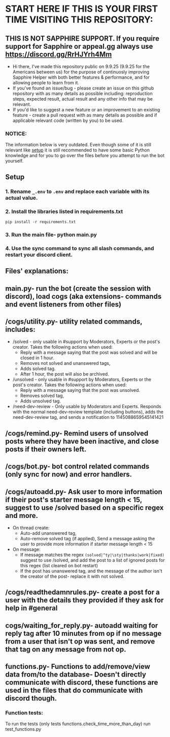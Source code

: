 # START HERE IF THIS IS YOUR FIRST TIME VISITING THIS REPOSITORY:
  ## THIS IS NOT SAPPHIRE SUPPORT. If you require support for Sapphire or appeal.gg **always** use https://discord.gg/RrHJYrh4Mm 
  * Hi there, I've made this repository public on 9.9.25 (9.9.25 for the Americans between us) for the purpose of continuosly improving Sapphire Helper with both better features & performance, and for allowing people to learn from it.
  * If you've found an issue/bug - please create an issue on this github repository with as many details as possible including: reproduction steps, expected result, actual result and any other info that may be relevant.
  * If you'd like to suggest a new feature or an improvement to an existing feature - create a pull request with as many details as possible and if applicable relevant code (written by you) to be used.

### NOTICE:
  The information below is very outdated. Even though some of it is still relevant like [setup](#setup) it is still recommended to have some basic Python knowledge and for you to go over the files before you attempt to run the bot yourself.

## Setup

### 1. Rename `_.env` to `.env` and replace each variable with its actual value.

### 2. Install the libraries listed in requirements.txt
```
pip install -r requirements.txt
```
### 3. Run the main file- python main.py

### 4. Use the sync command to sync all slash commands, and restart your discord client.

## Files' explanations:

  ## main.py- run the bot (create the session with discord), load cogs (aka extensions- commands and event listeners from other files)
  ## /cogs/utility.py- utility related commands, includes:
  - /solved - only usable in #support by Moderators, Experts or the post's creator. Takes the following actions when used:
    - Reply with a message saying that the post was solved and will be closed in 1 hour.
    - Removes not solved and unanswered tags,
    - Adds solved tag.
    - After 1 hour, the post will also be archived.
  - /unsolved - only usable in #support by Moderators, Experts or the post's creator. Takes the following actions when used:
    - Reply with a message saying that the post was unsolved.
    - Removes solved tag,
    - Adds unsolved tag.
  - /need-dev-review - Only usable by Moderators and Experts. Responds with the normal need-dev-review template (including buttons), adds the need-dev-review tag, and sends a notification to 1145088659545141421
  ## /cogs/remind.py- Remind users of unsolved posts where they have been inactive, and close posts if their owners left.
  ## /cogs/bot.py- bot control related commands (only sync for now) and error handlers.
  ## /cogs/autoadd.py- Ask user to more information if their post's starter message length < 15, suggest to use /solved based on a specific regex and more.
  - On thread create:
    - Auto-add unanswered tag,
    - Auto-remove solved tag (if applied),
       Send a message asking the user to provide more information if starter message length < 15
  - On message:
    - If message matches the regex `(solved|^ty|\sty|thanks|work|fixed)` suggest to use /solved, and add the post to a list of ignored posts for this regex (list cleared on bot restart)
    - If the post has unanswered tag, and the message of the author isn't the creator of the post- replace it with not solved.
  ## /cogs/readthedamnrules.py- create a post for a user with the details they provided if they ask for help in #general
  ## cogs/waiting_for_reply.py- autoadd waiting for reply tag after 10 minutes from op if no message from a user that isn't op was sent, and remove that tag on any message from not op.
  ## functions.py- Functions to add/remove/view data from/to the database- Doesn't directly communicate with discord, these functions are used in the files that do communicate with discord though.

### Function tests:

  To run the tests (only tests functions.check_time_more_than_day) run test_functions.py

